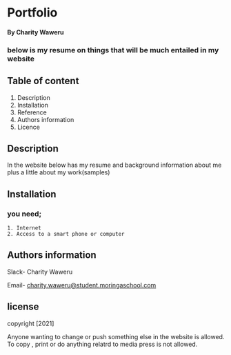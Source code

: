 # Portfolio

#### By Charity Waweru
 ### below is my resume on things that will be much entailed in my website

 ## Table of content

 1. Description
 2. Installation
 3. Reference
 4. Authors information
 5. Licence


## Description
In the website below has my resume and background information about me plus a little about my work(samples)

## Installation
 ### you need;
    1. Internet
    2. Access to a smart phone or computer

## Authors information
Slack- Charity Waweru

Email- charity.waweru@student.moringaschool.com

## license
copyright [2021]

Anyone wanting to change or push something else in the website is allowed.
To copy , print or do anything relatrd to media press is not allowed.